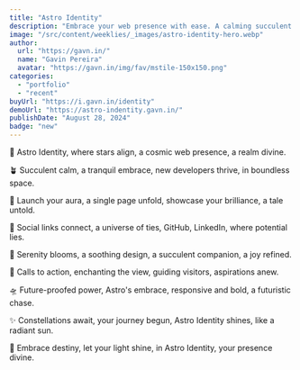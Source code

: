 ```yaml
---
title: "Astro Identity"
description: "Embrace your web presence with ease. A calming succulent and seamless design elevate your portfolio, showcasing your brilliance in style."
image: "/src/content/weeklies/_images/astro-identity-hero.webp"
author:
  url: "https://gavn.in/"
  name: "Gavin Pereira"
  avatar: "https://gavn.in/img/fav/mstile-150x150.png"
categories:
  - "portfolio"
  - "recent"
buyUrl: "https://i.gavn.in/identity"
demoUrl: "https://astro-indentity.gavn.in/"
publishDate: "August 28, 2024"
badge: "new"
---
```


<p>🌌 Astro Identity, where stars align, a cosmic web presence, a realm divine.</p>
<p>🪴 Succulent calm, a tranquil embrace, new developers thrive, in boundless space.</p>
<p>🚀 Launch your aura, a single page unfold, showcase your brilliance, a tale untold.</p>
<p>🌟 Social links connect, a universe of ties, GitHub, LinkedIn, where potential lies.</p>
<p>🍃 Serenity blooms, a soothing design, a succulent companion, a joy refined.</p>
<p>🎯 Calls to action, enchanting the view, guiding visitors, aspirations anew.</p>
<p>🛸 Future-proofed power, Astro's embrace, responsive and bold, a futuristic chase.</p>
<p>✨ Constellations await, your journey begun, Astro Identity shines, like a radiant sun.</p>
<p>🌿 Embrace destiny, let your light shine, in Astro Identity, your presence divine.</p>
